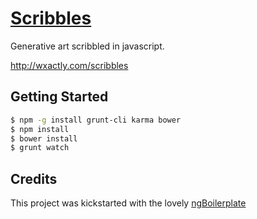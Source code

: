 # [Scribbles](http://wxactly.com/scribbles)

Generative art scribbled in javascript.

http://wxactly.com/scribbles

## Getting Started

```sh
$ npm -g install grunt-cli karma bower
$ npm install
$ bower install
$ grunt watch
```

## Credits

This project was kickstarted with the lovely [ngBoilerplate](https://github.com/ngbp/ngbp)
